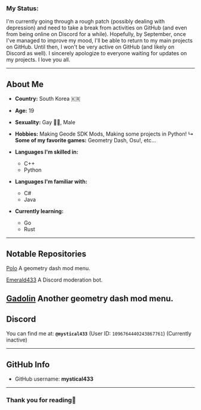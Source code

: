 ### My Status:

I'm currently going through a rough patch (possibly dealing with depression) and need to take a break from activities on GitHub (and even from being online on Discord for a while). Hopefully, by September, once I've managed to improve my mood, I'll be able to return to my main projects on GitHub. Until then, I won't be very active on GitHub (and likely on Discord as well).
I sincerely apologize to everyone waiting for updates on my projects.
I love you all.

---

## About Me

* **Country:** South Korea 🇰🇷

* **Age:** 19

* **Sexuality:** Gay 🏳️‍🌈, Male
* **Hobbies:** Making Geode SDK Mods, Making some projects in Python!
  ↳ **Some of my favorite games:** Geometry Dash, Osu!, etc...

* **Languages I'm skilled in:**

  * C++
  * Python

* **Languages I'm familiar with:**

  * C#
  * Java

* **Currently learning:**

  * Go
  * Rust

---

## Notable Repositories

[Polo](https://github.com/mystical2090/polo)
A geometry dash mod menu.

[Emerald433](https://github.com/mystical2090/emerald)
A Discord moderation bot.

[Gadolin](https://github.com/Mystical2090/Gadolin-)
Another geometry dash mod menu.
---

## Discord

You can find me at: **`@mystical433`**
(User ID: `1096764440243867761`)
(Currently inactive)

---

## GitHub Info

* GitHub username: **mystical433**

---

### Thank you for reading💜
